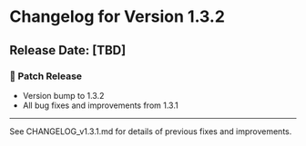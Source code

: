 # Changelog for Version 1.3.2

## Release Date: [TBD]

### 🚀 Patch Release

- Version bump to 1.3.2
- All bug fixes and improvements from 1.3.1

---

See CHANGELOG_v1.3.1.md for details of previous fixes and improvements. 